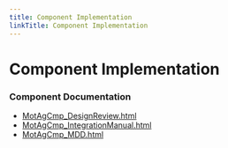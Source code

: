 ```yaml
---
title: Component Implementation
linkTitle: Component Implementation
---
```


# Component Implementation
### Component Documentation

- [MotAgCmp_DesignReview.html](doc/MotAgCmp_DesignReview.html)
- [MotAgCmp_IntegrationManual.html](doc/MotAgCmp_IntegrationManual.html)
- [MotAgCmp_MDD.html](doc/MotAgCmp_MDD.html)

